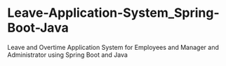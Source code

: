 # Leave-Application-System_Spring-Boot-Java
Leave and Overtime Application System for Employees and Manager and Administrator using Spring Boot and Java
